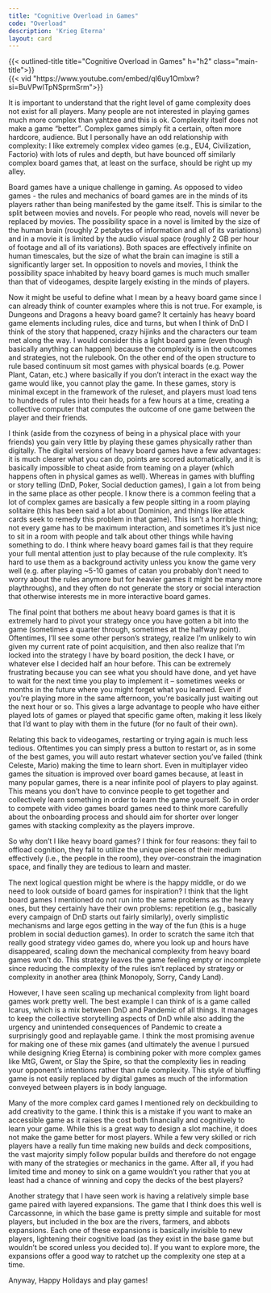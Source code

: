 ```yaml
---
title: "Cognitive Overload in Games"
code: "Overload"
description: 'Krieg Eterna'
layout: card
---
```


<section class="gradient even-gradient">
<div class="main-section">
<div class="sub-section">
<div class="title-wrapper">
    {{< outlined-title title="Cognitive Overload in Games" h="h2" class="main-title">}}
</div>
    {{< vid  "https://www.youtube.com/embed/qI6uy1OmIxw?si=BuVPwlTpNSprmSrm">}}
    <p class="rule-paragraph">
        It is important to understand that the right level of game complexity does not exist for all players. Many people are not interested in playing games much more complex than yahtzee and this is ok. Complexity itself does not make a game  “better”. Complex games simply fit a certain, often more hardcore, audience. But I personally have an odd relationship with complexity: I like extremely complex video games (e.g., EU4, Civilization, Factorio) with lots of rules and depth, but have bounced off similarly complex board games that, at least on the surface, should be right up my alley.
    </p>
    <p class="rule-paragraph">
        Board games have a unique challenge in gaming. As opposed to video games - the rules and mechanics of board games are in the minds of its players rather than being manifested by the game itself. This is similar to the split between movies and novels. For people who read, novels will never be replaced by movies. The possibility space in a novel is limited by the size of the human brain (roughly 2 petabytes of information and all of its variations) and in a movie it is limited by the audio visual space (roughly 2 GB per hour of footage and all of its variations). Both spaces are effectively infinite on human timescales, but the size of what the brain can imagine is still a significantly larger set. In opposition to novels and movies, I think the possibility space inhabited by heavy board games is much much smaller than that of videogames, despite largely existing in the minds of players. 
    </p>
    <p class="rule-paragraph">
        Now it might be useful to define what I mean by a heavy board game since I can already think of counter examples where this is not true. For example, is Dungeons and Dragons a heavy board game? It certainly has heavy board game elements including rules, dice and turns, but when I think of DnD I think of the story that happened, crazy hijinks and the characters our team met along the way. I would consider this a light board game (even though basically anything can happen) because the complexity is in the outcomes and strategies, not the rulebook. On the other end of the open structure to rule based continuum sit most games with physical boards (e.g. Power Plant, Catan, etc.) where basically if you don’t interact in the exact way the game would like, you cannot play the game. In these games, story is minimal except in the framework of the ruleset, and players must load tens to hundreds of rules into their heads for a few hours at a time, creating a collective computer that computes the outcome of one game between the player and their friends.
    </p>
    <p class="rule-paragraph">
        I think (aside from the cozyness of being in a physical place with your friends) you gain very little by playing these games physically rather than digitally. The digital versions of heavy board games have a few advantages: it is much clearer what you can do, points are scored automatically, and  it is basically impossible to cheat aside from teaming on a player (which happens often in physical games as well). Whereas in games with bluffing or story telling (DnD, Poker, Social deduction games), I gain a lot from being in the same place as other people. I know there is a common feeling that a lot of complex games are basically a few people sitting in a room playing solitaire (this has been said a lot about Dominion, and things like attack cards seek to remedy this problem in that game). This isn’t a horrible thing; not every game has to be maximum interaction, and sometimes it’s just nice to sit in a room with people and talk about other things while having something to do. I think where heavy board games fail is that they require your full mental attention just to play because of the rule complexity. It’s hard to use them as a background activity unless you know the game very well (e.g. after playing ~5-10 games of catan you probably don’t need to worry about the rules anymore but for heavier games it might be many more playthroughs), and they often do not generate the story or social interaction that otherwise interests me in more interactive board games.
    </p>
    <p class="rule-paragraph">
        The final point that bothers me about heavy board games is that it is extremely hard to pivot your strategy once you have gotten a bit into the game (sometimes a quarter through, sometimes at the halfway point). Oftentimes, I’ll see some other person’s strategy, realize I’m unlikely to win given my current rate of point acquisition, and then also realize that I’m locked into the strategy I have by board position, the deck I have, or whatever else I decided half an hour before. This can be extremely frustrating because you can see what you should have done, and yet have to wait for the next time you play to implement it – sometimes weeks or months in the future where you might forget what you learned. Even if you're playing more in the same   afternoon, you're basically just waiting out the next hour or so. This gives a large advantage to people who have either played lots of games or played that specific game often, making it less likely that I’d want to play with them in the future (for no fault of their own).
    </p>
    <p class="rule-paragraph">
        Relating this back to videogames, restarting or trying again is much less tedious. Oftentimes you can simply press a button to restart or, as in some of the best games, you will auto restart whatever section you’ve failed (think Celeste, Mario) making the time to learn short. Even in multiplayer video games the situation is improved over board games because, at least in many popular games, there is a near infinite pool of players to play against. This means you don’t have to convince people to get together and collectively learn something in order to learn the game yourself.  So in order to compete with video games board games need to think more carefully about the onboarding process and should aim for shorter over longer games with stacking complexity as the players improve.
    </p>
    <p class="rule-paragraph">
        So why don’t I like heavy board games? I think for four reasons: they fail to offload cognition, they fail to utilize the unique pieces of their medium effectively (i.e., the people in the room), they over-constrain the imagination space, and finally they are tedious to learn and master.
    </p>
    <p class="rule-paragraph">
        The next logical question might be where is the happy middle, or do we need to look outside of board games for inspiration? I think that the light board games I mentioned do not run into the same problems as the heavy ones, but they certainly have their own problems: repetition (e.g., basically every campaign of DnD starts out fairly similarly), overly simplistic mechanisms and large egos getting in the way of the fun (this is a huge problem in social deduction games). In order to scratch the same itch that really good strategy video games do, where you look up and hours have disappeared, scaling down the mechanical complexity from heavy board games won’t do. This strategy leaves the game feeling empty or incomplete since reducing the complexity of the rules isn’t replaced by strategy or complexity in another area (think Monopoly, Sorry, Candy Land).
    </p>
    <p class="rule-paragraph">
        However, I have seen scaling up mechanical complexity from light board games work pretty well. The best example I can think of is a game called Icarus, which is a mix between DnD and Pandemic of all things. It manages to keep the collective storytelling aspects of DnD while also adding the urgency and unintended consequences of Pandemic to create a surprisingly good and replayable game. I think the most promising avenue for making one of these mix games (and ultimately the avenue I pursued while designing Krieg Eterna) is combining poker with more complex games like MtG, Gwent, or Slay the Spire, so that the complexity lies in reading your opponent’s intentions rather than rule complexity. This style of bluffing game is not easily replaced by digital games as much of the information conveyed between players is in body language. 
    </p>
    <p class="rule-paragraph">
        Many of the more complex card games I mentioned rely on deckbuilding to add creativity to the game. I think this is a mistake if you want to make an accessible game  as it raises the cost both financially and cognitively to learn your game. While this is a great way to design a slot machine, it does not make the game better for most players. While a few very skilled or rich  players have a really fun time making new builds and deck compositions, the vast majority simply follow popular builds and therefore do not engage with many of the strategies or mechanics in the game. After all, if you had limited time and money to sink on a game wouldn’t you rather that you at least had a chance of winning and copy the decks of the best players? 
    </p>
    <p class="rule-paragraph">
        Another strategy that I have seen work is having a relatively simple base game paired with layered expansions. The game that I think does this well is Carcassonne, in which the base game is pretty simple and suitable for most players, but included in the box are the rivers, farmers, and abbots expansions. Each one of these expansions is basically invisible to new players, lightening their cognitive load (as they exist in the base game but wouldn’t be scored unless you decided to). If you want to explore more, the expansions offer a good way to ratchet up the complexity one step at a time.
    </p>
    <p class="rule-paragraph">
        Anyway, Happy Holidays and play games! 
    </p>
</div>
</div>
</section>